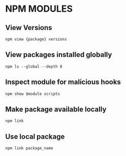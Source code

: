 # NPM MODULES

## View Versions
`npm view {package} versions`

## View packages installed globally
`npm ls --global --depth 0`

## Inspect module for malicious hooks
`npm show $module scripts`

## Make package available locally
`npm link`

## Use local package
`npm link package_name`
